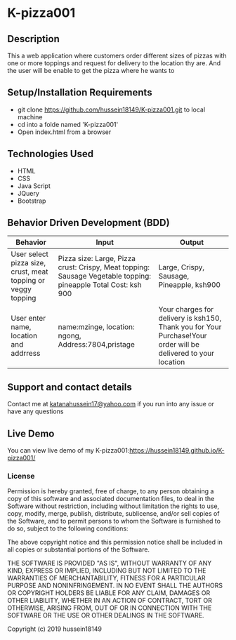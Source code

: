 # K-pizza001

## Description
This a web application where customers order different sizes of pizzas with one or more toppings and request for delivery to the location thy are. And the user will be enable to get the pizza where he wants to

## Setup/Installation Requirements
* git clone  https://github.com/hussein18149/K-pizza001.git to local machine
* cd into a folde named 'K-pizza001'
* Open index.html from a browser

## Technologies Used
* HTML
* CSS
* Java Script
* JQuery
* Bootstrap

## Behavior Driven Development (BDD)
|Behavior  | Input | Output|
|---------| ------|-------|
|User select pizza size, crust, meat topping or veggy topping  | Pizza size: Large, Pizza crust: Crispy, Meat topping: Sausage Vegetable topping: pineapple Total Cost: ksh 900   | Large, Crispy, Sausage, Pineapple, ksh900 |
|User enter name, location and addrress | name:mzinge, location: ngong, Address:7804,pristage| Your charges for delivery is ksh150, Thank you for Your Purchase!Your order will be delivered to your location|


## Support and contact details
Contact me at katanahussein17@yahoo.com if you run into any issue or have any questions

## Live Demo
You can view live demo of my K-pizza001:https://hussein18149.github.io/K-pizza001/

### License
Permission is hereby granted, free of charge, to any person obtaining a copy
of this software and associated documentation files, to deal
in the Software without restriction, including without limitation the rights
to use, copy, modify, merge, publish, distribute, sublicense, and/or sell
copies of the Software, and to permit persons to whom the Software is
furnished to do so, subject to the following conditions:

The above copyright notice and this permission notice shall be included in all
copies or substantial portions of the Software.

THE SOFTWARE IS PROVIDED "AS IS", WITHOUT WARRANTY OF ANY KIND, EXPRESS OR
IMPLIED, INCLUDING BUT NOT LIMITED TO THE WARRANTIES OF MERCHANTABILITY,
FITNESS FOR A PARTICULAR PURPOSE AND NONINFRINGEMENT. IN NO EVENT SHALL THE
AUTHORS OR COPYRIGHT HOLDERS BE LIABLE FOR ANY CLAIM, DAMAGES OR OTHER
LIABILITY, WHETHER IN AN ACTION OF CONTRACT, TORT OR OTHERWISE, ARISING FROM,
OUT OF OR IN CONNECTION WITH THE SOFTWARE OR THE USE OR OTHER DEALINGS IN THE
SOFTWARE.

Copyright (c) 2019 hussein18149